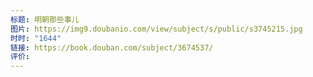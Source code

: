 ```yaml
---
标题: 明朝那些事儿
图片: https://img9.doubanio.com/view/subject/s/public/s3745215.jpg
时时: "1644"
链接: https://book.douban.com/subject/3674537/
评价:
---
```


